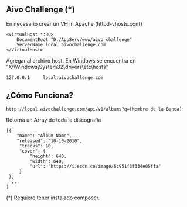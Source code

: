 Aivo Challenge (*)
---

En necesario crear un VH in Apache (httpd-vhosts.conf)

```
<VirtualHost *:80>
    DocumentRoot "D:/AppServ/www/aivo_challenge"
    ServerName local.aivochallenge.com
</VirtualHost>
```

Agregar al archivo host. En Windows se encuentra en "X:\Windows\System32\drivers\etc\hosts"

```
127.0.0.1     local.aivochallenge.com
```

¿Cómo Funciona?
---

`http://local.aivochallenge.com/api/v1/albums?q=[Nombre de la Banda]`

Retorna un Array de toda la discografía

```
[{
    "name": "Album Name",
    "released": "10-10-2010",
     "tracks": 10,
     "cover": {
         "height": 640,
         "width": 640,
         "url": "https://i.scdn.co/image/6c951f3f334e05ffa"
     }
 },
  ...
]
```

(*) Requiere tener instalado composer.